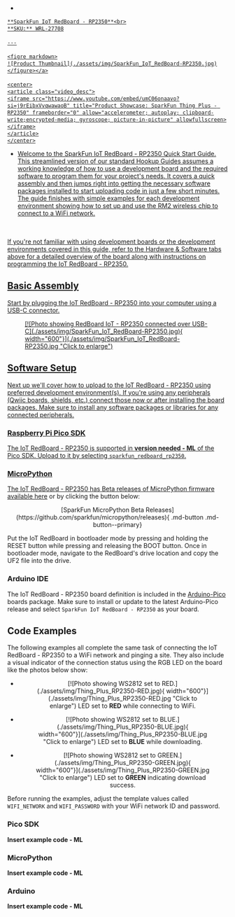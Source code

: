 



<div class="grid cards desc" markdown>

-    <a href="https://www.sparkfun.com/products/iot-redboard-rp2350.html">
    **SparkFun IoT RedBoard - RP2350**<br>
    **SKU:** WRL-27708

    ---

    <figre markdown>
    ![Product Thumbnail](./assets/img/SparkFun_IoT_RedBoard-RP2350.jpg)
    </figure></a>

    <center>
    <article class="video_desc">
    <iframe src="https://www.youtube.com/embed/umC06onaavo?si=j9rEibxVvqwawaoB" title="Product Showcase: SparkFun Thing Plus - RP2350" frameborder="0" allow="accelerometer; autoplay; clipboard-write;encrypted-media; gyroscope; picture-in-picture" allowfullscreen></iframe>
    </article>
    </center>

-   Welcome to the SparkFun IoT RedBoard - RP2350 Quick Start Guide. This streamlined version of our standard Hookup Guides assumes a working knowledge of how to use a development board and the required software to program them for your project's needs. It covers a quick assembly and then jumps right into getting the necessary software packages installed to start uploading code in just a few short minutes. The guide finishes with simple examples for each development environment showing how to set up and use the RM2 wireless chip to connect to a WiFi network.
<br>
<br>
If you're not familiar with using development boards or the development environments covered in this guide, refer to the Hardware & Software tabs above for a detailed overview of the board along with instructions on programming the IoT RedBoard - RP2350.

</div>

## Basic Assembly

Start by plugging the IoT RedBoard - RP2350 into your computer using a USB-C connector. 

<figure markdown>
[![Photo showing RedBoard IoT - RP2350 connected over USB-C](./assets/img/SparkFun_IoT_RedBoard-RP2350.jpg){ width="600"}](./assets/img/SparkFun_IoT_RedBoard-RP2350.jpg "Click to enlarge")
</figure>

## Software Setup

Next up we'll cover how to upload to the IoT RedBoard - RP2350 using preferred development environment(s). If you're using any peripherals (Qwiic boards, shields, etc.) connect those now or after installing the board packages. Make sure to install any software packages or libraries for any connected peripherals.

### Raspberry Pi Pico SDK

The IoT RedBoard - RP2350 is supported in **version needed - ML** of the Pico SDK. Upload to it by selecting `sparkfun_redboard_rp2350`.

### MicroPython

The IoT RedBoard - RP2350 has Beta releases of MicroPython firmware available [here](https://github.com/sparkfun/micropython/releases) or by clicking the button below:

<center>
    [SparkFun MicroPython Beta Releases](https://github.com/sparkfun/micropython/releases){ .md-button .md-button--primary}
</center>

Put the IoT RedBoard in bootloader mode by pressing and holding the RESET button while pressing and releasing the BOOT button. Once in bootloader mode, navigate to the RedBoard's drive location and copy the UF2 file into the drive.

### Arduino IDE

The IoT RedBoard - RP2350 board definition is included in the [Arduino-Pico](https://github.com/earlephilhower/arduino-pico) boards package. Make sure to install or update to the latest Arduino-Pico release and select `SparkFun IoT RedBoard - RP2350` as your board.

## Code Examples

The following examples all complete the same task of connecting the IoT RedBoard - RP2350 to a WiFi network and pinging a site. They also include a visual indicator of the connection status using the RGB LED on the board like the photos below show:

<div class="grid cards hide col-4" markdown align="center">

-	<figure markdown>
	[![Photo showing WS2812 set to RED.](./assets/img/Thing_Plus_RP2350-RED.jpg){ width="600"}](./assets/img/Thing_Plus_RP2350-RED.jpg "Click to enlarge")
	<fig caption>LED set to <b>RED</b> while connecting to WiFi.</fig caption>
	</figure>

-	<figure markdown>
	[![Photo showing WS2812 set to BLUE.](./assets/img/Thing_Plus_RP2350-BLUE.jpg){ width="600"}](./assets/img/Thing_Plus_RP2350-BLUE.jpg "Click to enlarge")
	<fig caption>LED set to <b>BLUE</b> while downloading.</fig caption>
	</figure>

-	<figure markdown>
	[![Photo showing WS2812 set to GREEN.](./assets/img/Thing_Plus_RP2350-GREEN.jpg){ width="600"}](./assets/img/Thing_Plus_RP2350-GREEN.jpg "Click to enlarge")
	<fig caption>LED set to <b>GREEN</b> indicating download success.</fig caption>
	</figure>
</div>

Before running the examples, adjust the template values called <code>WIFI_NETWORK</code> and <code>WIFI_PASSWORD</code> with your WiFi network ID and password.

### Pico SDK

**Insert example code - ML**

### MicroPython

**Insert example code - ML**

### Arduino

**Insert example code - ML**